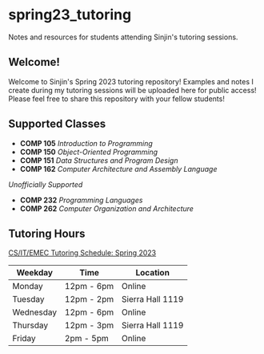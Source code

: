 # spring23_tutoring
Notes and resources for students attending Sinjin's tutoring sessions.

## Welcome!
Welcome to Sinjin's Spring 2023 tutoring repository! Examples and notes I create during my tutoring sessions will be uploaded here for public access! Please feel free to share this repository with your fellow students!

## Supported Classes
* **COMP 105** *Introduction to Programming*
* **COMP 150** *Object-Oriented Programming*
* **COMP 151** *Data Structures and Program Design*
* **COMP 162** *Computer Architecture and Assembly Language*

*Unofficially Supported*
* **COMP 232** *Programming Languages*
* **COMP 262** *Computer Organization and Architecture*

## Tutoring Hours
[CS/IT/EMEC Tutoring Schedule: Spring 2023](https://compsci.csuci.edu/resources/tutoring-spring2023.pdf "Tutoring Schedule")


Weekday   | Time       | Location
--------- | ---------- | ----------------
Monday    | 12pm - 6pm | Online
Tuesday   | 12pm - 2pm | Sierra Hall 1119
Wednesday | 12pm - 6pm | Online
Thursday  | 12pm - 3pm | Sierra Hall 1119
Friday    | 2pm - 5pm  | Online